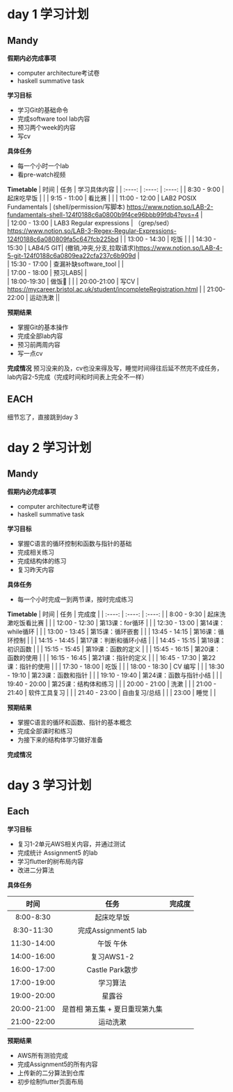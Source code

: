 # day 1 学习计划

## Mandy
**假期内必完成事项**
- computer architecture考试卷
- haskell summative task

**学习目标**
- 学习Git的基础命令
- 完成software tool lab内容
- 预习两个week的内容
- 写cv

**具体任务**
- 每一个小时一个lab
- 看pre-watch视频

**Timetable**
| 时间 | 任务 | 学习具体内容 |
| :----: | :----: | :----: |
| 8:30 - 9:00 | 起床吃早饭 | |
| 9:15 - 11:00 | 看比赛 | |
| 11:00 - 12:00 | LAB2 POSIX Fundamentals | (shell/permission/写脚本) https://www.notion.so/LAB-2-fundamentals-shell-124f0188c6a0800b9f4ce96bbb99fdb4?pvs=4 |  
| 12:00 - 13:00 | LAB3 Regular expressions | （grep/sed）https://www.notion.so/LAB-3-Regex-Regular-Expressions-124f0188c6a080809fa5c647fcb225bd |
| 13:00 - 14:30 | 吃饭 | |
| 14:30 - 15:30 | LAB4/5 GIT| (撤销,冲突,分支,拉取请求)https://www.notion.so/LAB-4-5-git-124f0188c6a0809ea22cfa237c6b909d |    
| 15:30 - 17:00 | 查漏补缺software_tool | |  
| 17:00 - 18:00 | 预习LAB5| |  
| 18:00-19:30 | 做饭🍳 |  |
| 20:00-21:00 | 写CV | https://mycareer.bristol.ac.uk/student/incompleteRegistration.html |
| 21:00-22:00 | 运动洗漱 ||

**预期结果**
- 掌握Git的基本操作
- 完成全部lab内容
- 预习前两周内容
- 写一点cv

**完成情况**
预习没来的及，cv也没来得及写，睡觉时间得往后延不然完不成任务，lab内容2-5完成（完成时间和时间表上完全不一样）

## EACH

细节忘了，直接跳到day 3

# day 2 学习计划

## Mandy
**假期内必完成事项**
- computer architecture考试卷
- haskell summative task

**学习目标**
- 掌握C语言的循环控制和函数与指针的基础
- 完成相关练习
- 完成结构体的练习
- 复习昨天内容

**具体任务**
- 每一个小时完成一到两节课，按时完成练习

**Timetable**
| 时间 | 任务 | 完成度 |
| :----: | :----: | :----: |
| 8:00 - 9:30 | 起床洗漱吃饭看比赛 | |
| 12:00 - 12:30 | 第13课：for循环         |         |
| 12:30 - 13:00 | 第14课：while循环       |         |
| 13:00 - 13:45 | 第15课：循环嵌套        |         |
| 13:45 - 14:15 | 第16课：循环控制        |         |
| 14:15 - 14:45 | 第17课：判断和循环小结   |         |
| 14:45 - 15:15 | 第18课：初识函数        |         |
| 15:15 - 15:45 | 第19课：函数的定义      |         |
| 15:45 - 16:15 | 第20课：函数的使用      |         |
| 16:15 - 16:45 | 第21课：指针的定义      |         |
| 16:45 - 17:30 | 第22课：指针的使用      |         |
| 17:30 - 18:00 | 吃饭                  |         |
| 18:00 - 18:30 | CV 编写               |         |
| 18:30 - 19:10 | 第23课：函数和指针      |         |
| 19:10 - 19:40 | 第24课：函数与指针小结   |         |
| 19:40 - 20:00 | 第25课：结构体和练习     |         |
| 20:00 - 21:00 | 洗漱                  |         |
| 21:00 - 21:40 | 软件工具复习           |         |
| 21:40 - 23:00 | 自由复习/总结           |         |
| 23:00          | 睡觉                  |         |


**预期结果**
- 掌握C语言的循环和函数、指针的基本概念
- 完成全部课时和练习
- 为接下来的结构体学习做好准备

**完成情况**

# day 3 学习计划

## Each

**学习目标**

- 复习1-2单元AWS相关内容，并通过测试
- 完成统计 Assignment5 的lab
- 学习flutter的树布局内容
- 改进二分算法

**具体任务**

|    时间     |              任务              | 完成度 |
| :---------: | :----------------------------: | :----: |
|  8:00-8:30  |           起床吃早饭           |        |
| 8:30-11:30  |      完成Assignment5 lab       |        |
| 11:30-14:00 |           午饭 午休            |        |
| 14:00-16:00 |           复习AWS1-2           |        |
| 16:00-17:00 |        Castle Park散步         |        |
| 17:00-19:00 |            学习算法            |        |
| 19:00-20:00 |             星露谷             |        |
| 20:00-21:00 | 是首相 第五集 + 夏日重现第九集 |        |
| 21:00-22:00 |            运动洗漱            |        |

  **预期结果**

- AWS所有测验完成
- 完成Assignment5的所有内容
- 上传新的二分算法到仓库
- 初步绘制flutter页面布局
